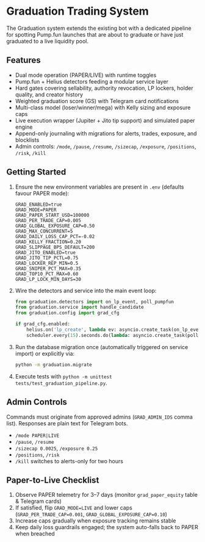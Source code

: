 # Graduation Trading System

The Graduation system extends the existing bot with a dedicated pipeline for spotting Pump.fun launches that are about to graduate or have just graduated to a live liquidity pool.

## Features
- Dual mode operation (PAPER/LIVE) with runtime toggles
- Pump.fun + Helius detectors feeding a modular service layer
- Hard gates covering sellability, authority revocation, LP lockers, holder quality, and creator history
- Weighted graduation score (GS) with Telegram card notifications
- Multi-class model (loser/winner/mega) with Kelly sizing and exposure caps
- Live execution wrapper (Jupiter + Jito tip support) and simulated paper engine
- Append-only journaling with migrations for alerts, trades, exposure, and blocklists
- Admin controls: `/mode`, `/pause`, `/resume`, `/sizecap`, `/exposure`, `/positions`, `/risk`, `/kill`

## Getting Started
1. Ensure the new environment variables are present in `.env` (defaults favour PAPER mode):
   ```env
   GRAD_ENABLED=true
   GRAD_MODE=PAPER
   GRAD_PAPER_START_USD=100000
   GRAD_PER_TRADE_CAP=0.005
   GRAD_GLOBAL_EXPOSURE_CAP=0.50
   GRAD_MAX_CONCURRENT=5
   GRAD_DAILY_LOSS_CAP_PCT=-0.02
   GRAD_KELLY_FRACTION=0.20
   GRAD_SLIPPAGE_BPS_DEFAULT=200
   GRAD_JITO_ENABLED=true
   GRAD_JITO_TIP_PCTL=0.75
   GRAD_LOCKER_REP_MIN=0.5
   GRAD_SNIPER_PCT_MAX=0.35
   GRAD_TOP10_PCT_MAX=0.60
   GRAD_LP_LOCK_MIN_DAYS=30
   ```
2. Wire the detectors and service into the main event loop:
   ```python
   from graduation.detectors import on_lp_event, poll_pumpfun
   from graduation.service import handle_candidate
   from graduation.config import grad_cfg

   if grad_cfg.enabled:
       helius.on('lp_create', lambda ev: asyncio.create_task(on_lp_event(ev)))
       scheduler.every(15).seconds.do(lambda: asyncio.create_task(poll_pumpfun()))
   ```
3. Run the database migration once (automatically triggered on service import) or explicitly via:
   ```bash
   python -m graduation.migrate
   ```
4. Execute tests with `python -m unittest tests/test_graduation_pipeline.py`.

## Admin Controls
Commands must originate from approved admins (`GRAD_ADMIN_IDS` comma list). Responses are plain text for Telegram bots.

- `/mode PAPER|LIVE`
- `/pause`, `/resume`
- `/sizecap 0.0025`, `/exposure 0.25`
- `/positions`, `/risk`
- `/kill` switches to alerts-only for two hours

## Paper-to-Live Checklist
1. Observe PAPER telemetry for 3–7 days (monitor `grad_paper_equity` table & Telegram cards)
2. If satisfied, flip `GRAD_MODE=LIVE` and lower caps (`GRAD_PER_TRADE_CAP=0.001`, `GRAD_GLOBAL_EXPOSURE_CAP=0.10`)
3. Increase caps gradually when exposure tracking remains stable
4. Keep daily loss guardrails engaged; the system auto-falls back to PAPER when breached
